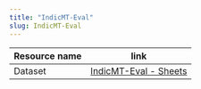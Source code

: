 ```yaml
---
title: "IndicMT-Eval"
slug: IndicMT-Eval
---
```


| Resource name | link                                                                                                                                            |
| ------------- | ----------------------------------------------------------------------------------------------------------------------------------------------- |
| Dataset       | [IndicMT-Eval - Sheets](https://docs.google.com/spreadsheets/d/1HEwlBTLvN2NOXLxiBpIt_GVdHkjyvIo8DvQrncgto74/edit?gid=1528534260#gid=1528534260) |
